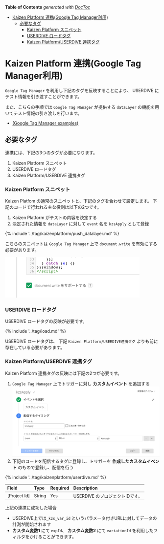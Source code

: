 <!-- START doctoc generated TOC please keep comment here to allow auto update -->
<!-- DON'T EDIT THIS SECTION, INSTEAD RE-RUN doctoc TO UPDATE -->
**Table of Contents**  *generated with [DocToc](https://github.com/thlorenz/doctoc)*

- [Kaizen Platform 連携(Google Tag Manager利用)](#kaizen-platform-%E9%80%A3%E6%90%BAgoogle-tag-manager%E5%88%A9%E7%94%A8)
  - [必要なタグ](#%E5%BF%85%E8%A6%81%E3%81%AA%E3%82%BF%E3%82%B0)
    - [Kaizen Platform スニペット](#kaizen-platform-%E3%82%B9%E3%83%8B%E3%83%9A%E3%83%83%E3%83%88)
    - [USERDIVE ロードタグ](#userdive-%E3%83%AD%E3%83%BC%E3%83%89%E3%82%BF%E3%82%B0)
    - [Kaizen Platform/USERDIVE 連携タグ](#kaizen-platformuserdive-%E9%80%A3%E6%90%BA%E3%82%BF%E3%82%B0)

<!-- END doctoc generated TOC please keep comment here to allow auto update -->

# Kaizen Platform 連携(Google Tag Manager利用)

`Google Tag Manager` を利用し下記のタグを反映することにより、 USERDIVE にテスト情報を引き渡すことができます。

また、こちらの手順では `Google Tag Manager` が提供する `dataLayer` の機能を用いてテスト情報の引き渡しを行います。

- [(Google Tag Manager examples)](https://uncovertruth.github.io/examples/integration/kaizenplatform_with_gtm.html)

## 必要なタグ

連携には、下記の3つのタグが必要になります。

1. Kaizen Platform スニペット
1. USERDIVE ロードタグ
1. Kaizen Platform/USERDIVE 連携タグ

### Kaizen Platform スニペット

Kaizen Platfom の通常のスニペットと、下記のタグを合わせて設定します。
下記のコードで行われる主な役割は以下の2つです。

1. Kaizen Platform がテストの内容を決定する
1. 決定された情報を `dataLayer` に対して `event` 名を `kzsApply` として登録

{% include '../tag/kaizenplatform/push_datalayer.md' %}

こちらのスニペットは `Google Tag Manager` 上で `document.write` を有効にする必要があります。

![document.writeを有効にする](./img/document_write.png)

### USERDIVE ロードタグ

USERDIVE ロードタグの反映が必要です。

{% include '../tag/load.md' %}

USERDIVE ロードタグは、 下記 `Kaizen Platform/USERDIVE連携タグ` よりも前に存在している必要があります。

### Kaizen Platform/USERDIVE 連携タグ

Kaizen Platform 連携タグの反映には下記の2つが必要です。

1. `Google Tag Manager` 上でトリガーに対し **カスタムイベント** を追加する
    ![custom eventをする](./img/custom_event.png)
1. 下記のコードを配信するタグに登録し、トリガーを **作成したカスタムイベント** のもので登録し、配信を行う

{% include '../tag/kaizenplatform/userdive.md' %}

| Field        | Type   | Required | Description                     |
|:-------------|:-------|:---------|:--------------------------------|
| [Project Id] | String | Yes      | USERDIVE のプロジェクトIDです。 |

上記の連携に成功した場合

- USERDIVE上では`_kzs_var_id` というパラメータ付きURLに対してデータの計測が開始されます
- **カスタム変数1** にて `expId`、 **カスタム変数2** にて `variationId` を利用したフィルタをかけることができます。
